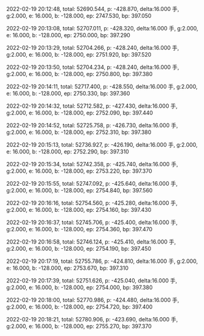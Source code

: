 2022-02-19 20:12:48, total: 52690.544, p: -428.870, delta:16.000 手, g:2.000, e: 16.000, b: -128.000, ep: 2747.530, bp: 397.050

2022-02-19 20:13:08, total: 52707.011, p: -428.320, delta:16.000 手, g:2.000, e: 16.000, b: -128.000, ep: 2750.000, bp: 397.290

2022-02-19 20:13:29, total: 52704.266, p: -428.240, delta:16.000 手, g:2.000, e: 16.000, b: -128.000, ep: 2751.920, bp: 397.520

2022-02-19 20:13:50, total: 52704.234, p: -428.240, delta:16.000 手, g:2.000, e: 16.000, b: -128.000, ep: 2750.800, bp: 397.380

2022-02-19 20:14:11, total: 52717.400, p: -428.550, delta:16.000 手, g:2.000, e: 16.000, b: -128.000, ep: 2750.330, bp: 397.360

2022-02-19 20:14:32, total: 52712.582, p: -427.430, delta:16.000 手, g:2.000, e: 16.000, b: -128.000, ep: 2752.090, bp: 397.440

2022-02-19 20:14:52, total: 52725.758, p: -426.730, delta:16.000 手, g:2.000, e: 16.000, b: -128.000, ep: 2752.310, bp: 397.380

2022-02-19 20:15:13, total: 52736.927, p: -426.190, delta:16.000 手, g:2.000, e: 16.000, b: -128.000, ep: 2752.290, bp: 397.310

2022-02-19 20:15:34, total: 52742.358, p: -425.740, delta:16.000 手, g:2.000, e: 16.000, b: -128.000, ep: 2753.220, bp: 397.370

2022-02-19 20:15:55, total: 52747.092, p: -425.640, delta:16.000 手, g:2.000, e: 16.000, b: -128.000, ep: 2754.840, bp: 397.560

2022-02-19 20:16:16, total: 52754.560, p: -425.280, delta:16.000 手, g:2.000, e: 16.000, b: -128.000, ep: 2754.160, bp: 397.430

2022-02-19 20:16:37, total: 52745.706, p: -425.400, delta:16.000 手, g:2.000, e: 16.000, b: -128.000, ep: 2754.360, bp: 397.470

2022-02-19 20:16:58, total: 52746.124, p: -425.410, delta:16.000 手, g:2.000, e: 16.000, b: -128.000, ep: 2754.190, bp: 397.450

2022-02-19 20:17:19, total: 52755.786, p: -424.810, delta:16.000 手, g:2.000, e: 16.000, b: -128.000, ep: 2753.670, bp: 397.310

2022-02-19 20:17:39, total: 52751.626, p: -425.040, delta:16.000 手, g:2.000, e: 16.000, b: -128.000, ep: 2754.000, bp: 397.380

2022-02-19 20:18:00, total: 52770.986, p: -424.480, delta:16.000 手, g:2.000, e: 16.000, b: -128.000, ep: 2754.720, bp: 397.400

2022-02-19 20:18:21, total: 52780.906, p: -423.690, delta:16.000 手, g:2.000, e: 16.000, b: -128.000, ep: 2755.270, bp: 397.370